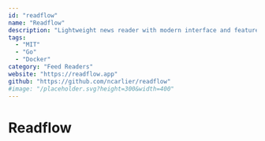 ```yaml
---
id: "readflow"
name: "Readflow"
description: "Lightweight news reader with modern interface and features: full-text search, automatic categorization, archiving, offline support, notifications..."
tags:
  - "MIT"
  - "Go"
  - "Docker"
category: "Feed Readers"
website: "https://readflow.app"
github: "https://github.com/ncarlier/readflow"
#image: "/placeholder.svg?height=300&width=400"
---
```


# Readflow
